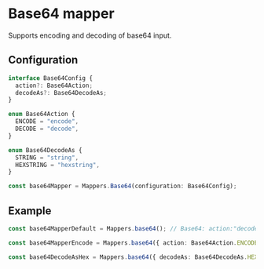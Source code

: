 # Base64 mapper

Supports encoding and decoding of base64 input.

## Configuration

```ts
interface Base64Config {
  action?: Base64Action;
  decodeAs?: Base64DecodeAs;
}

enum Base64Action {
  ENCODE = "encode",
  DECODE = "decode",
}

enum Base64DecodeAs {
  STRING = "string",
  HEXSTRING = "hexstring",
}

const base64Mapper = Mappers.Base64(configuration: Base64Config);
```

## Example

```ts
const base64MapperDefault = Mappers.base64(); // Base64: action:"decode"|decodeAs:"string"

const base64MapperEncode = Mappers.base64({ action: Base64Action.ENCODE }); // Base64: action:"encode"

const base64DecodeAsHex = Mappers.base64({ decodeAs: Base64DecodeAs.HEXSTRING }); // Base64: action:"decode"|decodeAs:"hexstring"
```
